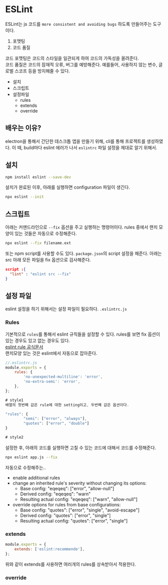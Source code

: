 # ESLint

ESLint는 js 코드를 `more consistent and avoiding bugs` 하도록 만들어주는 도구이다. 

1. 포맷팅
2. 코드 품질

코드 포맷팅은 코드의 스타일을 일관되게 하여 코드의 가독성을 올려준다.  
코드 품질은 코드의 잠재적 오류, 버그를 예방해준다. 예를들어, 사용하지 않는 변수, 글로벌 스코프 등을 방지해줄 수 있다.


- 설치
- 스크립트
- 설정파일  
  - rules
  - extends
  - override

## 배우는 이유?

electron을 통해서 간단한 데스크톱 앱을 만들기 위해, cli를 통해 프로젝트를 생성하였다. 이 때, build마다 eslint 에러가 나서 `eslintrc` 파일 설정을 제대로 알기 위해서.

## 설치

```zsh
npm install eslint --save-dev
```

설치가 완료된 이후, 아래를 실행하면 configuration 파일이 생긴다.

```zsh
npx eslint --init
```
## 스크립트

아래는 커맨드라인으로 `--fix` 옵션을 주고 실행하는 명령어이다. 
rules 중에서 랜치 모양이 있는 것들은 자동으로 수정해준다. 

```zsh
npx eslint --fix filename.ext
```

또는 npm script를 사용할 수도 있다. `package.json`의 script 설정을 해준다. 아래는 src 아래 모든 파일을 fix 옵션으로 검사해준다. 

```json
script :{
  "lint" : "eslint src --fix"
}
```

## 설정 파일

eslint 설정을 하기 위해서는 설정 파일이 필요하다.
`.eslintrc.js`


### Rules

기본적으로 `rules`를 통해서 eslint 규칙들을 설정할 수 있다. rules를 보면 fix 옵션이 있는 경우도 있고 없는 경우도 있다.  
[eslint rule 공식문서](https://eslint.org/docs/rules/)  
랜치모양 있는 것은 eslint에서 자동으로 잡아준다.

```js
//.eslintrc.js
module.exports = {
	rules: {
		'no-unexpected-multiline': 'error',
		'no-extra-semi': 'error',
	},
};

# style1
배열의 첫번째 값은 rule에 대한 setting이고, 두번째 값은 옵션이다. 

"rules": {
		"semi": ["error", "always"],
		"quotes": ["error", "double"]
}

# style2 

```


설정한 후, 아래의 코드를 실행하면 고칠 수 있는 코드에 대해서 코드를 수정해준다. 

```zsh
npx eslint app.js --fix
```

자동으로 수정해주는.. 

- enable additional rules
- change an inherited rule's severity without changing its options:
  - Base config: "eqeqeq": ["error", "allow-null"]
  - Derived config: "eqeqeq": "warn"
  - Resulting actual config: "eqeqeq": ["warn", "allow-null"]
- override options for rules from base configurations:
  - Base config: "quotes": ["error", "single", "avoid-escape"]
  - Derived config: "quotes": ["error", "single"]
  - Resulting actual config: "quotes": ["error", "single"]
  
### extends

```js
module.exports = {
	extends: ['eslint:recommende'],
};
```

위와 같이 extends를 사용하면 여러개의 rules를 상속받아서 적용한다.



### override
